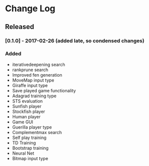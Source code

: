 # Change Log

## Released
### [0.1.0] - 2017-02-26 (added late, so condensed changes)
### Added
  - iterativedeepening search
  - rankprune search
  - Improved fen generation
  - MoveMap input type
  - Giraffe input type
  - Save played game functionality
  - Adagrad training type
  - STS evaluation
  - Sunfish player
  - Stockfish player
  - Human player
  - Game GUI
  - Guerilla player type
  - Complementmax search
  - Self play training
  - TD Training
  - Bootstrap training
  - Neural Net
  - Bitmap input type



